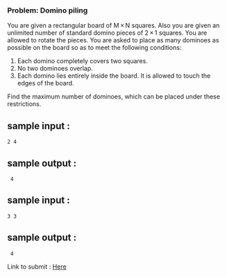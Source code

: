### Problem:  Domino piling
You are given a rectangular board of M × N squares. Also you are given an unlimited number of standard domino pieces of 2 × 1 squares. You are allowed to rotate the pieces.
You are asked to place as many dominoes as possible on the board so as to meet the following conditions:

 1.  Each domino completely covers two squares.
 2.  No two dominoes overlap.
 3.   Each domino lies entirely inside the board. It is allowed to touch the edges of the board.
 
 Find the maximum number of dominoes, which can be placed under these restrictions.
 

## sample input :
`
2 4 `

## sample output :
`
4`


## sample input :
`
3 3 `

## sample output :
`
4`


Link to submit : [Here](https://codeforces.com/problemset/problem/50/A)
